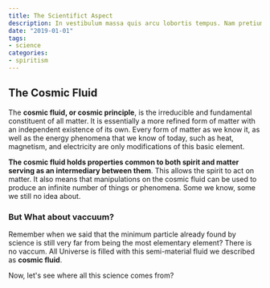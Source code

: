 ```yaml
---
title: The Scientifict Aspect
description: In vestibulum massa quis arcu lobortis tempus. Nam pretium arcu in odio vulputate luctus.
date: "2019-01-01"
tags:
- science
categories:
- spiritism
---
```


## The Cosmic Fluid
The **cosmic fluid, or cosmic principle**, is the irreducible and fundamental constituent of all matter.  It is essentially a more  refined form of matter with an independent existence of its own.  Every form of matter as we know it, as well as the energy phenomena that we know of today, such as heat, magnetism, and electricity are only modifications of this basic element.  

**The cosmic fluid holds properties common to both spirit and matter serving as an intermediary between them**. This allows the spirit to act on matter. It also means that manipulations on the cosmic fluid can be used to produce an infinite number of things or phenomena. Some we know, some we still no idea about.

### But What about vaccuum?
Remember when we said that the minimum particle already found by science is still very far from being the most elementary element? There is no vaccum. All Universe is filled with this semi-material fluid we described as **cosmic fluid**.

Now, let's see where all this science comes from?

